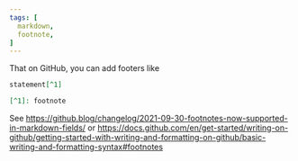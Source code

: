 ```yaml
---
tags: [
  markdown,
  footnote,
]
---
```

That on GitHub, you can add footers like

```md
statement[^1]

[^1]: footnote
```

See https://github.blog/changelog/2021-09-30-footnotes-now-supported-in-markdown-fields/ or https://docs.github.com/en/get-started/writing-on-github/getting-started-with-writing-and-formatting-on-github/basic-writing-and-formatting-syntax#footnotes
